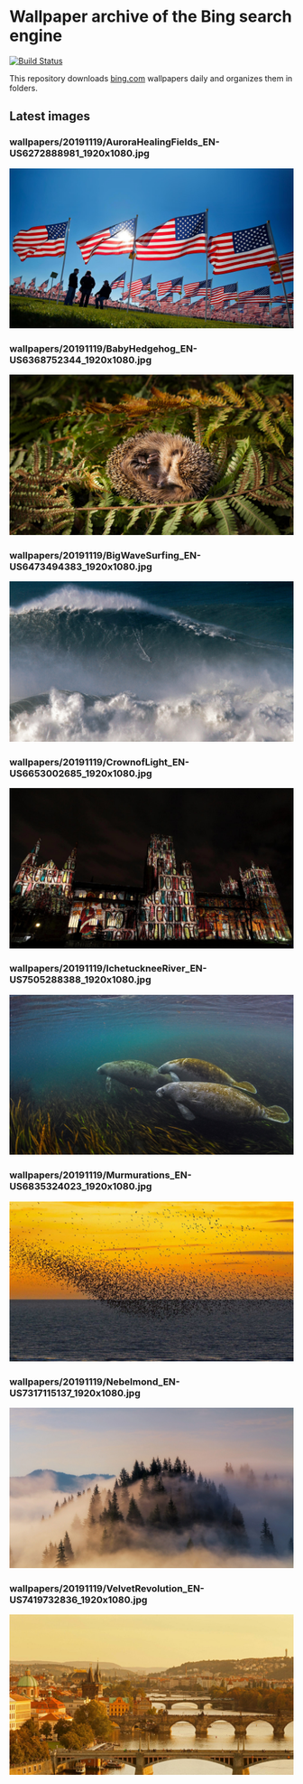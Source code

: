 # Wallpaper archive of the Bing search engine

[![Build Status](https://travis-ci.org/kijart/bing-daily-images-dl.svg?branch=wallpapers)](https://travis-ci.org/kijart/bing-daily-images-dl)

This repository downloads [bing.com](https://www.bing.com) wallpapers daily and organizes them in folders.

## Latest images

<!-- Wallpapers -->

### wallpapers/20191119/AuroraHealingFields_EN-US6272888981_1920x1080.jpg

![wallpapers/20191119/AuroraHealingFields_EN-US6272888981_1920x1080.jpg](wallpapers/20191119/AuroraHealingFields_EN-US6272888981_1920x1080.jpg)

### wallpapers/20191119/BabyHedgehog_EN-US6368752344_1920x1080.jpg

![wallpapers/20191119/BabyHedgehog_EN-US6368752344_1920x1080.jpg](wallpapers/20191119/BabyHedgehog_EN-US6368752344_1920x1080.jpg)

### wallpapers/20191119/BigWaveSurfing_EN-US6473494383_1920x1080.jpg

![wallpapers/20191119/BigWaveSurfing_EN-US6473494383_1920x1080.jpg](wallpapers/20191119/BigWaveSurfing_EN-US6473494383_1920x1080.jpg)

### wallpapers/20191119/CrownofLight_EN-US6653002685_1920x1080.jpg

![wallpapers/20191119/CrownofLight_EN-US6653002685_1920x1080.jpg](wallpapers/20191119/CrownofLight_EN-US6653002685_1920x1080.jpg)

### wallpapers/20191119/IchetuckneeRiver_EN-US7505288388_1920x1080.jpg

![wallpapers/20191119/IchetuckneeRiver_EN-US7505288388_1920x1080.jpg](wallpapers/20191119/IchetuckneeRiver_EN-US7505288388_1920x1080.jpg)

### wallpapers/20191119/Murmurations_EN-US6835324023_1920x1080.jpg

![wallpapers/20191119/Murmurations_EN-US6835324023_1920x1080.jpg](wallpapers/20191119/Murmurations_EN-US6835324023_1920x1080.jpg)

### wallpapers/20191119/Nebelmond_EN-US7317115137_1920x1080.jpg

![wallpapers/20191119/Nebelmond_EN-US7317115137_1920x1080.jpg](wallpapers/20191119/Nebelmond_EN-US7317115137_1920x1080.jpg)

### wallpapers/20191119/VelvetRevolution_EN-US7419732836_1920x1080.jpg

![wallpapers/20191119/VelvetRevolution_EN-US7419732836_1920x1080.jpg](wallpapers/20191119/VelvetRevolution_EN-US7419732836_1920x1080.jpg)

